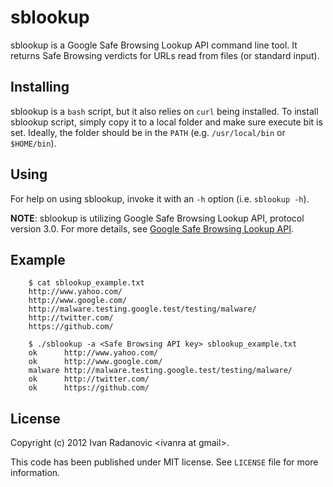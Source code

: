 # sblookup

sblookup is a Google Safe Browsing Lookup API command line tool.
It returns Safe Browsing verdicts for URLs read from files (or standard input).

## Installing

sblookup is a `bash` script, but it also relies on `curl` being installed.
To install sblookup script, simply copy it to a local folder and make sure execute bit is set. Ideally, the folder should be in the `PATH` (e.g. `/usr/local/bin` or `$HOME/bin`). 

## Using

For help on using sblookup, invoke it with an `-h` option (i.e. `sblookup -h`).

**NOTE**: sblookup is utilizing Google Safe Browsing Lookup API, protocol version 3.0. For more details, see [Google Safe Browsing Lookup API](https://developers.google.com/safe-browsing/lookup_guide).

## Example

		$ cat sblookup_example.txt
		http://www.yahoo.com/
		http://www.google.com/
		http://malware.testing.google.test/testing/malware/
		http://twitter.com/
		https://github.com/

		$ ./sblookup -a <Safe Browsing API key> sblookup_example.txt
		ok      http://www.yahoo.com/
		ok      http://www.google.com/
		malware http://malware.testing.google.test/testing/malware/
		ok      http://twitter.com/
		ok      https://github.com/

## License

Copyright (c) 2012 Ivan Radanovic &lt;ivanra at gmail&gt;.

This code has been published under MIT license. See `LICENSE` file for more information.


